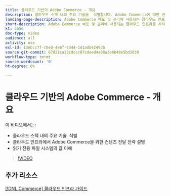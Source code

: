 ```yaml
---
title: 클라우드 기반의 Adobe Commerce - 개요
description: 클라우드 스택 내의 주요 기술을 ​ 식별합니다. Adobe Commerce에 대한 컨텐츠 전달 전략을 설명합니다. 읽기 전용 파일 시스템의 값을 파악합니다.
landing-page-description: Adobe Commerce 배포 및 관리에 사용되는 클라우드 인프라를 시작하려면 이 비디오 시리즈를 시청하십시오.
short-description: Adobe Commerce 배포 및 관리에 사용되는 클라우드 인프라를 시작하려면 이 비디오 시리즈를 시청하십시오.
kt: 5656
doc-type: video
audience: all
activity: use
exl-id: 13ebcc7f-c0ed-4e8f-8344-1d1adb4249db
source-git-commit: 67d21ca23cdccc87cdeed4a08a3ebb48e5bd1030
workflow-type: tm+mt
source-wordcount: '0'
ht-degree: 0%

---
```


# 클라우드 기반의 Adobe Commerce - 개요

이 비디오에서는:

- 클라우드 스택 내의 주요 기술 &#x200B; 식별
- 클라우드 인프라에서 Adobe Commerce을 위한 컨텐츠 전달 전략 설명
- 읽기 전용 파일 시스템의 값 이해

>[!VIDEO](https://video.tv.adobe.com/v/35298?quality=12&learn=on)

## 추가 리소스

[[!DNL Commerce] 클라우드 인프라 가이드](https://experienceleague.adobe.com/docs/commerce-cloud-service/user-guide/overview.html)

